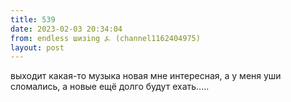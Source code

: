 ```yaml
---
title: 539
date: 2023-02-03 20:34:04
from: endless шизing ⍼ (channel1162404975)
layout: post
---
```


выходит какая-то музыка новая мне интересная, а у меня уши сломались, а новые ещё долго будут ехать.....
